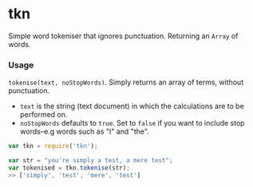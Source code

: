 tkn
===

Simple word tokeniser that ignores punctuation. Returning an `Array` of words.

### Usage
`tokenise(text, noStopWords)`. Simply returns an array of terms, without punctuation.

* `text` is the string (text document) in which the calculations are to be performed on.
* `noStopWords` defaults to `true`. Set to `false` if you want to include stop words–e.g words such as "I" and "the".

```javascript
var tkn = require('tkn');

var str = "you're simply a test, a mere test";
var tokenised = tkn.tokenise(str);
>> ['simply', 'test', 'mere', 'test']

